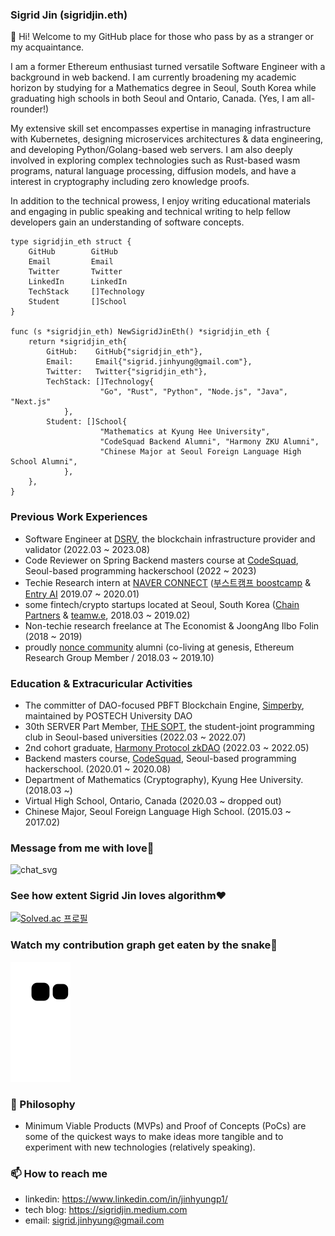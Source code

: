 ### Sigrid Jin (sigridjin.eth)

👋 Hi! Welcome to my GitHub place for those who pass by as a stranger or my acquaintance.

I am a former Ethereum enthusiast turned versatile Software Engineer with a background in web backend. I am currently broadening my academic horizon by studying for a Mathematics degree in Seoul, South Korea while graduating high schools in both Seoul and Ontario, Canada. (Yes, I am all-rounder!)

My extensive skill set encompasses expertise in managing infrastructure with Kubernetes, designing microservices architectures & data engineering, and developing Python/Golang-based web servers. I am also deeply involved in exploring complex technologies such as Rust-based wasm programs, natural language processing, diffusion models, and have a interest in cryptography including zero knowledge proofs.

In addition to the technical prowess, I enjoy writing educational materials and engaging in public speaking and technical writing to help fellow developers gain an understanding of software concepts.

```golang
type sigridjin_eth struct {
	GitHub        GitHub
	Email         Email
	Twitter       Twitter
	LinkedIn      LinkedIn
	TechStack     []Technology
	Student       []School
}

func (s *sigridjin_eth) NewSigridJinEth() *sigridjin_eth {
	return *sigridjin_eth{
		GitHub:    GitHub{"sigridjin_eth"},
		Email: 	   Email{"sigrid.jinhyung@gmail.com"},
		Twitter:   Twitter{"sigridjin_eth"},
		TechStack: []Technology{
      				"Go", "Rust", "Python", "Node.js", "Java", "Next.js"
    		},
		Student: []School{
      				"Mathematics at Kyung Hee University",
      				"CodeSquad Backend Alumni", "Harmony ZKU Alumni",
      				"Chinese Major at Seoul Foreign Language High School Alumni",
    		},
	},
}
```

### Previous Work Experiences
* Software Engineer at [DSRV](https://www.dsrvlabs.com), the blockchain infrastructure provider and validator (2022.03 ~ 2023.08)
* Code Reviewer on Spring Backend masters course at [CodeSquad](https://codesquad.kr/), Seoul-based programming hackerschool (2022 ~ 2023)
* Techie Research intern at [NAVER CONNECT](https://connect.or.kr/) ([부스트캠프 boostcamp](https://boostcamp.connect.or.kr/) & [Entry AI](https://entry.line.me/) 2019.07 ~ 2020.01)
* some fintech/crypto startups located at Seoul, South Korea ([Chain Partners](https://chain.partners/) & [teamw.e](http://teamwe.me), 2018.03 ~ 2019.02)
* Non-techie research freelance at The Economist & JoongAng Ilbo Folin (2018 ~ 2019)
* proudly [nonce community](https://nonce.community/) alumni (co-living at genesis, Ethereum Research Group Member / 2018.03 ~ 2019.10)

### Education & Extracuricular Activities
* The committer of DAO-focused PBFT Blockchain Engine, [Simperby](https://github.com/postech-dao/simperby), maintained by POSTECH University DAO
* 30th SERVER Part Member, [THE SOPT](http://sopt.org/), the student-joint programming club in Seoul-based universities (2022.03 ~ 2022.07)
* 2nd cohort graduate, [Harmony Protocol zkDAO](https://zku.one/) (2022.03 ~ 2022.05)
* Backend masters course, [CodeSquad](http://codesquad.kr/), Seoul-based programming hackerschool. (2020.01 ~ 2020.08)
* Department of Mathematics (Cryptography), Kyung Hee University. (2018.03 ~)
* Virtual High School, Ontario, Canada (2020.03 ~ dropped out)
* Chinese Major, Seoul Foreign Language High School. (2015.03 ~ 2017.02)

### Message from me with love💪
![chat_svg](https://github.com/jypthemiracle/jypthemiracle/blob/master/chat.svg)

### See how extent Sigrid Jin loves algorithm❤️
[![Solved.ac
프로필](http://mazassumnida.wtf/api/v2/generate_badge?boj=jypthemiracle)](https://solved.ac/jypthemiracle)

### Watch my contribution graph get eaten by the snake🐍
![snake svg](https://github.com/sigridjineth/sigridjineth/blob/output/github-contribution-grid-snake.svg)

### 🔭 Philosophy
* Minimum Viable Products (MVPs) and Proof of Concepts (PoCs) are some of the quickest ways to make ideas more tangible and to experiment with new technologies (relatively speaking).

### 📫 How to reach me
- linkedin: https://www.linkedin.com/in/jinhyungp1/
- tech blog: https://sigridjin.medium.com
- email: sigrid.jinhyung@gmail.com
